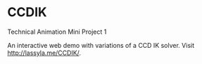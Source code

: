 # CCDIK
Technical Animation Mini Project 1

An interactive web demo with variations of a CCD IK solver. Visit http://lassyla.me/CCDIK/. 

